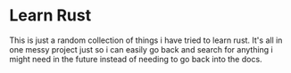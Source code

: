 # Learn Rust

This is just a random collection of things i have tried
to learn rust. It's all in one messy project just so i can easily go back and search 
for anything i might need in the future instead of needing to go
back into the docs.